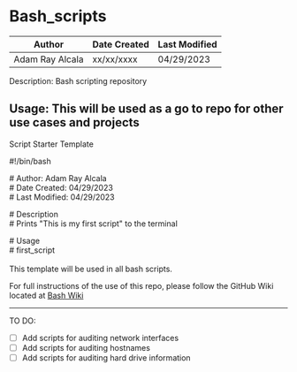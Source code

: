 # Bash_scripts

Author        | Date Created  | Last Modified
------------- | ------------- | -------------
Adam Ray Alcala  | xx/xx/xxxx  | 04/29/2023

Description:    Bash scripting repository

Usage:          This will be used as a go to repo for other use cases and projects
---
Script Starter Template

\#!/bin/bash <br>

\# Author:         Adam Ray Alcala <br>
\# Date Created:   04/29/2023 <br>
\# Last Modified:  04/29/2023 <br>

\# Description <br>
\# Prints \"This is my first script\" to the terminal <br>

\# Usage <br>
\# first_script <br>
<br>
This template will be used in all bash scripts. 

For full instructions of the use of this repo, please follow the GitHub Wiki located at [Bash Wiki](https://github.com/mellowc0de/Bash_scripts/wiki)

---
TO DO:

- [ ] Add scripts for auditing network interfaces
- [ ] Add scripts for auditing hostnames
- [ ] Add scripts for auditing hard drive information
